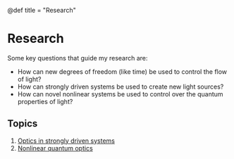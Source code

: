@def title = "Research"

# Research

<!-- \toc -->

Some key questions that guide my research are:

- How can new degrees of freedom (like time) be used to control the flow of light?
- How can strongly driven systems be used to create new light sources?
- How can novel nonlinear systems be used to control over the quantum properties of light?

## Topics

1. [Optics in strongly driven systems](/research/01)
2. [Nonlinear quantum optics](/research/02)
